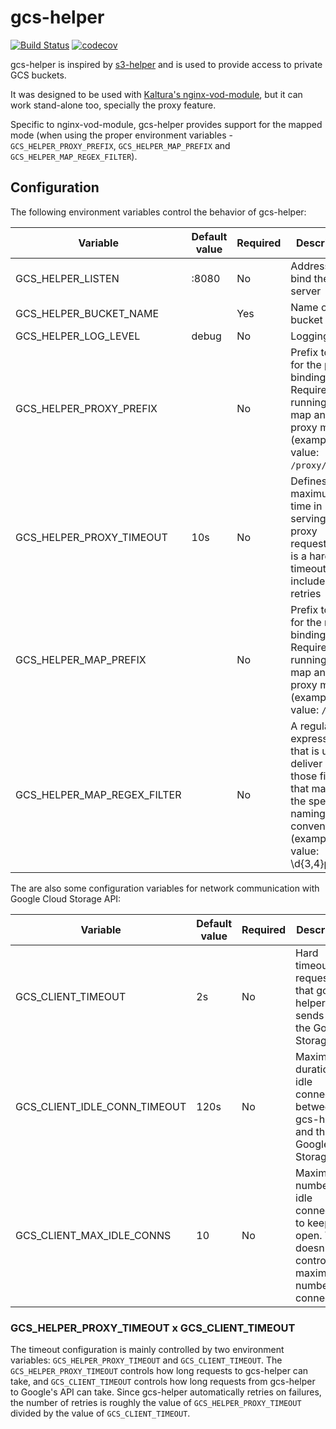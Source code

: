 # gcs-helper

[![Build Status](https://travis-ci.org/NYTimes/gcs-helper.svg?branch=master)](https://travis-ci.org/NYTimes/gcs-helper)
[![codecov](https://codecov.io/gh/NYTimes/gcs-helper/branch/master/graph/badge.svg)](https://codecov.io/gh/NYTimes/gcs-helper)

gcs-helper is inspired by
[s3-helper](https://github.com/crunchyroll/evs-s3helper) and is used to provide
access to private GCS buckets.

It was designed to be used with [Kaltura's
nginx-vod-module](https://github.com/kaltura/nginx-vod-module), but it can work
stand-alone too, specially the proxy feature.

Specific to nginx-vod-module, gcs-helper provides support for the mapped mode
(when using the proper environment variables - ``GCS_HELPER_PROXY_PREFIX``,
``GCS_HELPER_MAP_PREFIX`` and ``GCS_HELPER_MAP_REGEX_FILTER``).

## Configuration

The following environment variables control the behavior of gcs-helper:

| Variable                         | Default value | Required | Description                                                                                                  |
| -------------------------------- | ------------- | -------- | ----------------------------------------------------------------------------------------------------------------------------------------------------------------------- |
| GCS_HELPER_LISTEN                | :8080         | No       | Address to bind the server                                                                                                                                               |
| GCS_HELPER_BUCKET_NAME           |               | Yes      | Name of the bucket                                                                                                                                                       |
| GCS_HELPER_LOG_LEVEL             | debug         | No       | Logging level                                                                                                                                                           |
| GCS_HELPER_PROXY_PREFIX          |               | No       | Prefix to use for the proxy binding. Required if running in map and proxy modes (example value: ``/proxy/``)                                                        |
| GCS_HELPER_PROXY_TIMEOUT         | 10s           | No       | Defines the maximum time in serving the proxy requests, this is a hard timeout and includes retries                                                                    |
| GCS_HELPER_MAP_PREFIX            |               | No       | Prefix to use for the map binding. Required if running in map and proxy modes (example value: ``/map/``)                                                                |
| GCS_HELPER_MAP_REGEX_FILTER      |               | No       | A regular expression that is used to deliver only those files that match the specified naming convention (example value: \d{3,4}p(\.mp4|[a-z0-9_-]{37}\.(vtt|srt))$) |

The are also some configuration variables for network communication with Google
Cloud Storage API:

| Variable                     | Default value | Required | Description                                                                                                  |
| ---------------------------- | ------------- | -------- | ------------------------------------------------------------------------------------------------------------ |
| GCS_CLIENT_TIMEOUT           | 2s            | No       | Hard timeout on requests that gcs-helper sends to the Google Storage API                                     |
| GCS_CLIENT_IDLE_CONN_TIMEOUT | 120s          | No       | Maximum duration of idle connections between gcs-helper and the Google Storage API                           |
| GCS_CLIENT_MAX_IDLE_CONNS    | 10            | No       | Maximum number of idle connections to keep open. This doesn't control the maximum number of connections      |

### GCS_HELPER_PROXY_TIMEOUT x GCS_CLIENT_TIMEOUT

The timeout configuration is mainly controlled by two environment variables:
``GCS_HELPER_PROXY_TIMEOUT`` and ``GCS_CLIENT_TIMEOUT``. The
``GCS_HELPER_PROXY_TIMEOUT`` controls how long requests to gcs-helper can take,
and ``GCS_CLIENT_TIMEOUT`` controls how long requests from gcs-helper to
Google's API can take. Since gcs-helper automatically retries on failures, the
number of retries is roughly the value of ``GCS_HELPER_PROXY_TIMEOUT`` divided
by the value of ``GCS_CLIENT_TIMEOUT``.

